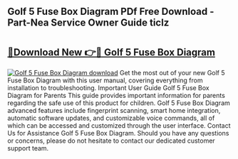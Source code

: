 ## Golf 5 Fuse Box Diagram PDf Free Download - Part-Nea Service Owner Guide ticIz

# <h2><a href="http://dfm79c1.blite.top/?on=Golf+5+Fuse+Box+Diagram">🔗Download New 👉🔴 Golf 5 Fuse Box Diagram</a></h2>

[![Golf 5 Fuse Box Diagram download](https://i.imgur.com/lujVjoI.png)](http://dfm79c1.blite.top/?on=Golf+5+Fuse+Box+Diagram)
Get the most out of your new Golf 5 Fuse Box Diagram with this user manual, covering everything from installation to troubleshooting. Important User Guide Golf 5 Fuse Box Diagram for Parents This guide provides important information for parents regarding the safe use of this product for children. Golf 5 Fuse Box Diagram advanced features include fingerprint scanning, smart home integration, automatic software updates, and customizable voice commands, all of which can be accessed and customized through the user interface. Contact Us for Assistance Golf 5 Fuse Box Diagram. Should you have any questions or concerns, please do not hesitate to contact our dedicated customer support team.
